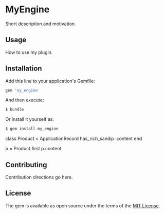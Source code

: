 # MyEngine
Short description and motivation.

## Usage
How to use my plugin.

## Installation
Add this line to your application's Gemfile:

```ruby
gem 'my_engine'
```

And then execute:
```bash
$ bundle
```

Or install it yourself as:
```bash
$ gem install my_engine
```

class Product < ApplicationRecord
  has_rich_sandip :content
end

p = Product.first
p.content



## Contributing
Contribution directions go here.

## License
The gem is available as open source under the terms of the [MIT License](https://opensource.org/licenses/MIT).
